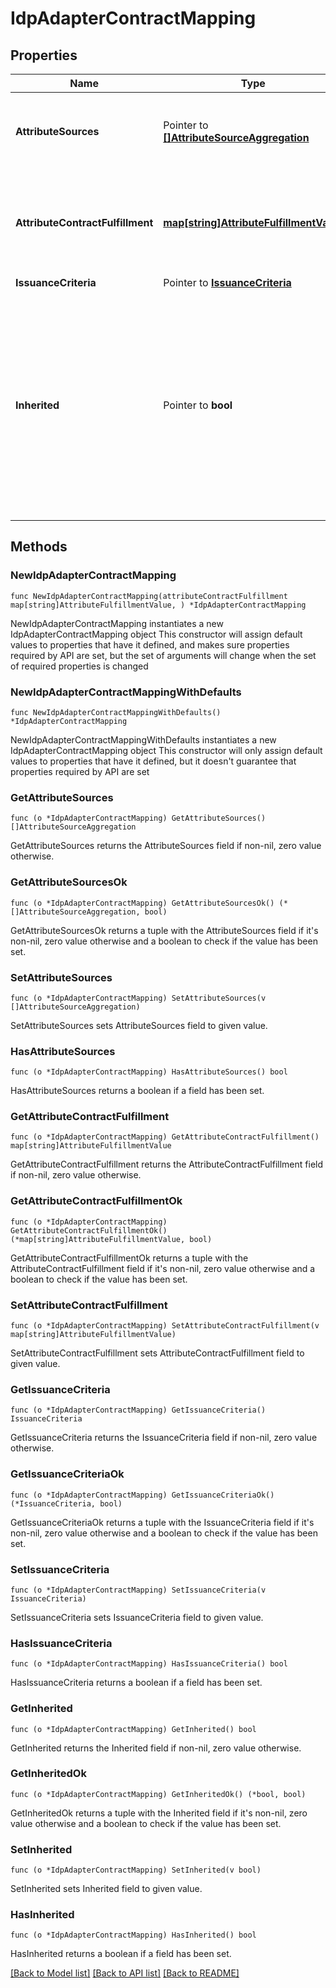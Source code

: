 # IdpAdapterContractMapping

## Properties

Name | Type | Description | Notes
------------ | ------------- | ------------- | -------------
**AttributeSources** | Pointer to [**[]AttributeSourceAggregation**](AttributeSourceAggregation.md) | A list of configured data stores to look up attributes from. | [optional] 
**AttributeContractFulfillment** | [**map[string]AttributeFulfillmentValue**](AttributeFulfillmentValue.md) | A list of mappings from attribute names to their fulfillment values. | 
**IssuanceCriteria** | Pointer to [**IssuanceCriteria**](IssuanceCriteria.md) |  | [optional] 
**Inherited** | Pointer to **bool** | Whether this attribute mapping is inherited from its parent instance. If true, the rest of the properties in this model become read-only. The default value is false. | [optional] 

## Methods

### NewIdpAdapterContractMapping

`func NewIdpAdapterContractMapping(attributeContractFulfillment map[string]AttributeFulfillmentValue, ) *IdpAdapterContractMapping`

NewIdpAdapterContractMapping instantiates a new IdpAdapterContractMapping object
This constructor will assign default values to properties that have it defined,
and makes sure properties required by API are set, but the set of arguments
will change when the set of required properties is changed

### NewIdpAdapterContractMappingWithDefaults

`func NewIdpAdapterContractMappingWithDefaults() *IdpAdapterContractMapping`

NewIdpAdapterContractMappingWithDefaults instantiates a new IdpAdapterContractMapping object
This constructor will only assign default values to properties that have it defined,
but it doesn't guarantee that properties required by API are set

### GetAttributeSources

`func (o *IdpAdapterContractMapping) GetAttributeSources() []AttributeSourceAggregation`

GetAttributeSources returns the AttributeSources field if non-nil, zero value otherwise.

### GetAttributeSourcesOk

`func (o *IdpAdapterContractMapping) GetAttributeSourcesOk() (*[]AttributeSourceAggregation, bool)`

GetAttributeSourcesOk returns a tuple with the AttributeSources field if it's non-nil, zero value otherwise
and a boolean to check if the value has been set.

### SetAttributeSources

`func (o *IdpAdapterContractMapping) SetAttributeSources(v []AttributeSourceAggregation)`

SetAttributeSources sets AttributeSources field to given value.

### HasAttributeSources

`func (o *IdpAdapterContractMapping) HasAttributeSources() bool`

HasAttributeSources returns a boolean if a field has been set.

### GetAttributeContractFulfillment

`func (o *IdpAdapterContractMapping) GetAttributeContractFulfillment() map[string]AttributeFulfillmentValue`

GetAttributeContractFulfillment returns the AttributeContractFulfillment field if non-nil, zero value otherwise.

### GetAttributeContractFulfillmentOk

`func (o *IdpAdapterContractMapping) GetAttributeContractFulfillmentOk() (*map[string]AttributeFulfillmentValue, bool)`

GetAttributeContractFulfillmentOk returns a tuple with the AttributeContractFulfillment field if it's non-nil, zero value otherwise
and a boolean to check if the value has been set.

### SetAttributeContractFulfillment

`func (o *IdpAdapterContractMapping) SetAttributeContractFulfillment(v map[string]AttributeFulfillmentValue)`

SetAttributeContractFulfillment sets AttributeContractFulfillment field to given value.


### GetIssuanceCriteria

`func (o *IdpAdapterContractMapping) GetIssuanceCriteria() IssuanceCriteria`

GetIssuanceCriteria returns the IssuanceCriteria field if non-nil, zero value otherwise.

### GetIssuanceCriteriaOk

`func (o *IdpAdapterContractMapping) GetIssuanceCriteriaOk() (*IssuanceCriteria, bool)`

GetIssuanceCriteriaOk returns a tuple with the IssuanceCriteria field if it's non-nil, zero value otherwise
and a boolean to check if the value has been set.

### SetIssuanceCriteria

`func (o *IdpAdapterContractMapping) SetIssuanceCriteria(v IssuanceCriteria)`

SetIssuanceCriteria sets IssuanceCriteria field to given value.

### HasIssuanceCriteria

`func (o *IdpAdapterContractMapping) HasIssuanceCriteria() bool`

HasIssuanceCriteria returns a boolean if a field has been set.

### GetInherited

`func (o *IdpAdapterContractMapping) GetInherited() bool`

GetInherited returns the Inherited field if non-nil, zero value otherwise.

### GetInheritedOk

`func (o *IdpAdapterContractMapping) GetInheritedOk() (*bool, bool)`

GetInheritedOk returns a tuple with the Inherited field if it's non-nil, zero value otherwise
and a boolean to check if the value has been set.

### SetInherited

`func (o *IdpAdapterContractMapping) SetInherited(v bool)`

SetInherited sets Inherited field to given value.

### HasInherited

`func (o *IdpAdapterContractMapping) HasInherited() bool`

HasInherited returns a boolean if a field has been set.


[[Back to Model list]](../README.md#documentation-for-models) [[Back to API list]](../README.md#documentation-for-api-endpoints) [[Back to README]](../README.md)


